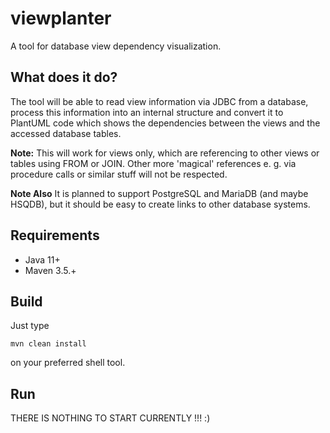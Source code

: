 # viewplanter
A tool for database view dependency visualization.


## What does it do?

The tool will be able to read view information via JDBC from a database, process this information into an internal 
structure and convert it to PlantUML code which shows the dependencies between the views and the accessed database 
tables.

**Note:** This will work for views only, which are referencing to other views or tables using FROM or JOIN. Other more 
'magical' references e. g. via procedure calls or similar stuff will not be respected.

**Note Also** It is planned to support PostgreSQL and MariaDB (and maybe HSQDB), but it should be easy to create links 
to other database systems.


## Requirements

* Java 11+
* Maven 3.5.+


## Build

Just type

```
mvn clean install
```

on your preferred shell tool.


## Run

THERE IS NOTHING TO START CURRENTLY !!! :)
